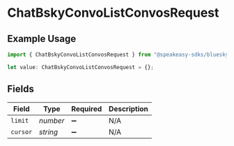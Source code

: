 # ChatBskyConvoListConvosRequest

## Example Usage

```typescript
import { ChatBskyConvoListConvosRequest } from "@speakeasy-sdks/bluesky/models/operations";

let value: ChatBskyConvoListConvosRequest = {};
```

## Fields

| Field              | Type               | Required           | Description        |
| ------------------ | ------------------ | ------------------ | ------------------ |
| `limit`            | *number*           | :heavy_minus_sign: | N/A                |
| `cursor`           | *string*           | :heavy_minus_sign: | N/A                |